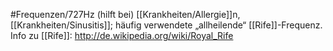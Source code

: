 #Frequenzen/727Hz
(hilft bei) [[Krankheiten/Allergie]]n, [[Krankheiten/Sinusitis]]; häufig verwendete „allheilende“ [[Rife]]-Frequenz.
Info zu [[Rife]]: http://de.wikipedia.org/wiki/Royal_Rife